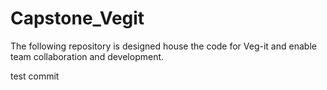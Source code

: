 # Capstone_Vegit
The following repository is designed house the code for Veg-it and enable team collaboration and development.

test commit
